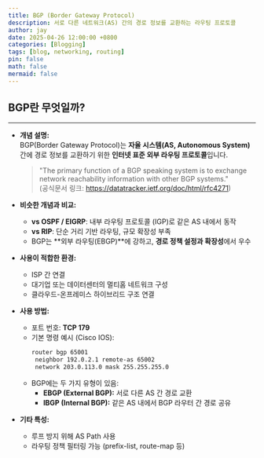 ```yaml
---
title: BGP (Border Gateway Protocol)
description: 서로 다른 네트워크(AS) 간의 경로 정보를 교환하는 라우팅 프로토콜
author: jay
date: 2025-04-26 12:00:00 +0800
categories: [Blogging]
tags: [blog, networking, routing]
pin: false
math: false
mermaid: false
---
```


## BGP란 무엇일까?
---
- **개념 설명:**  
  BGP(Border Gateway Protocol)는 **자율 시스템(AS, Autonomous System)** 간에 경로 정보를 교환하기 위한 **인터넷 표준 외부 라우팅 프로토콜**입니다.
  > "The primary function of a BGP speaking system is to exchange network reachability information with other BGP systems."  
  > (공식문서 링크: https://datatracker.ietf.org/doc/html/rfc4271)

- **비슷한 개념과 비교:**
    - **vs OSPF / EIGRP**: 내부 라우팅 프로토콜 (IGP)로 같은 AS 내에서 동작
    - **vs RIP**: 단순 거리 기반 라우팅, 규모 확장성 부족
    - BGP는 **외부 라우팅(EBGP)**에 강하고, **경로 정책 설정과 확장성**에서 우수

- **사용이 적합한 환경:**
    - ISP 간 연결
    - 대기업 또는 데이터센터의 멀티홈 네트워크 구성
    - 클라우드-온프레미스 하이브리드 구조 연결

- **사용 방법:**
    - 포트 번호: **TCP 179**
    - 기본 명령 예시 (Cisco IOS):
      ```bash
      router bgp 65001
       neighbor 192.0.2.1 remote-as 65002
       network 203.0.113.0 mask 255.255.255.0
      ```
    - BGP에는 두 가지 유형이 있음:
        - **EBGP (External BGP):** 서로 다른 AS 간 경로 교환
        - **IBGP (Internal BGP):** 같은 AS 내에서 BGP 라우터 간 경로 공유

- **기타 특성:**
    - 루프 방지 위해 AS Path 사용
    - 라우팅 정책 필터링 가능 (prefix-list, route-map 등)